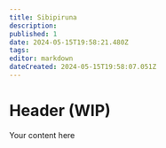 ```yaml
---
title: Sibipiruna
description: 
published: 1
date: 2024-05-15T19:58:21.480Z
tags: 
editor: markdown
dateCreated: 2024-05-15T19:58:07.051Z
---
```


# Header (WIP)
Your content here